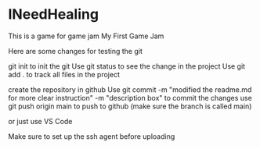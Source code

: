 # INeedHealing

This is a game for game jam My First Game Jam

Here are some changes for testing the git

git init to init the git
Use git status to see the change in the project
Use git add . to track all files in the project

create the repository in github
Use git commit -m "modified the readme.md for more clear instruction" -m "description box" to commit the changes
use git push origin main to push to github (make sure the branch is called main)

or just use VS Code

Make sure to set up the ssh agent before uploading
